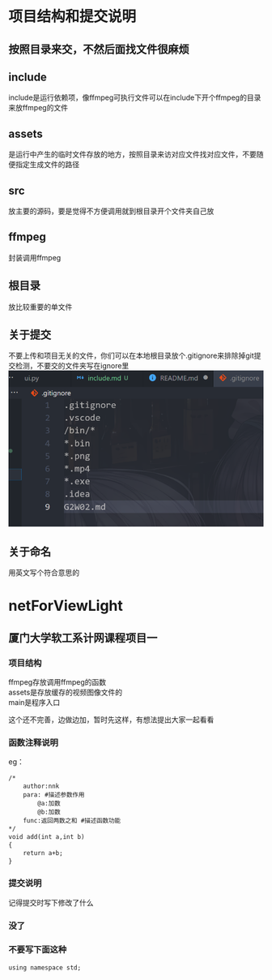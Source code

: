 # 项目结构和提交说明
## 按照目录来交，不然后面找文件很麻烦
## include  
include是运行依赖项，像ffmpeg可执行文件可以在include下开个ffmpeg的目录来放ffmpeg的文件  
## assets
是运行中产生的临时文件存放的地方，按照目录来访对应文件找对应文件，不要随便指定生成文件的路径  
## src
放主要的源码，要是觉得不方便调用就到根目录开个文件夹自己放
## ffmpeg
封装调用ffmpeg
## 根目录
放比较重要的单文件
## 关于提交
不要上传和项目无关的文件，你们可以在本地根目录放个.gitignore来排除掉git提交检测，不要交的文件夹写在ignore里  
![Alt text](image-1.png)
## 关于命名
用英文写个符合意思的




# netForViewLight
## 厦门大学软工系计网课程项目一  
### 项目结构  
ffmpeg存放调用ffmpeg的函数  
assets是存放缓存的视频图像文件的  
main是程序入口

这个还不完善，边做边加，暂时先这样，有想法提出大家一起看看  

### 函数注释说明  
eg：  
```
/*
    author:nnk
    para: #描述参数作用
        @a:加数
        @b:加数
    func:返回两数之和 #描述函数功能
*/
void add(int a,int b)   
{  
    return a+b;  
}  
```

### 提交说明
记得提交时写下修改了什么

### 没了

### 不要写下面这种
```
using namespace std;
```
